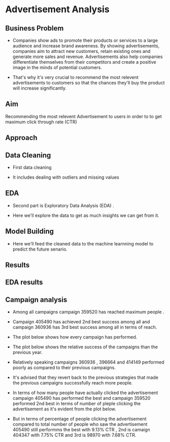 
# Advertisement Analysis




## Business Problem

- Companies show ads to promote their products or services to a large audience and increase brand awareness. By showing advertisements, companies aim to attract new customers, retain existing ones and generate more sales and revenue. Advertisements also help companies differentiate themselves from their competitors and create a positive image in the minds of potential customers.

- That's why it's  very crucial to recommend the most relevent advertisements to customers so that the chances they'll buy the product will increase significantly.
## Aim

Recommending the most relevent Advertisement to users in order to to get maximum  click through rate (CTR)
## Approach














## Data Cleaning

- First data  cleaning 

- It includes dealing with outliers and missing values 
## EDA

- Second part is Exploratory Data Analysis (EDA) .

- Here we'll explore the data to get as much insights we can get from  it.
## Model Building

- Here we'll feed the cleaned data to the machine learnning model to predict the future senario.
## Results 
## EDA results


## Campaign analysis

- Among all campaigns campaign 359520 has reached   maximum people  .

- Campaign 405490 has achieved 2nd best success among all and campaign 360936 has 3rd best success among all in terms of reach.

- The plot below shows how every campaign has performed.

- The plot below shows the relative success of the campaigns than the previous year.

- Relatively speaking campaigns 360936 , 396664 and 414149 performed poorly as compared to their previous campaigns.
- It's advised that they  revert back to the previous strategies that made the previous campaigns successfully reach more people.

- In terms of how many people have actually clicked the advertisement campaign 405490 has performed the best and campaign 359520 performed 2nd best in terms of number of pleple clicking the advertisement as it's evident from the plot below.


- But in terms of percentage of people clicking the advertisement compared to total number of people who saw the advertisement 405490 still performms the best with 9.13% CTR , 2nd is camaign 404347 with 7.75% CTR and 3rd is 98970 with 7.68% CTR.
